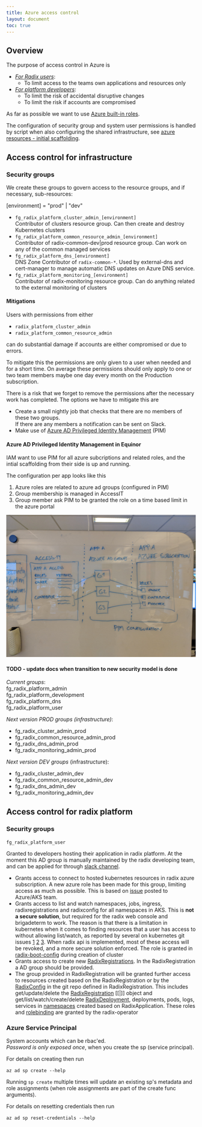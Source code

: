 ```yaml
---
title: Azure access control
layout: document
toc: true
---
```


## Overview

The purpose of access control in Azure is

- [_For Radix users_](#platform):
  - To limit access to the teams own applications and resources only
- [_For platform developers_](#infrastructure):
  - To limit the risk of accidental disruptive changes
  - To limit the risk if accounts are compromised

As far as possible we want to use [Azure built-in roles](https://docs.microsoft.com/en-us/azure/role-based-access-control/built-in-roles).  

The configuration of security group and system user permissions is handled by script when also configuring the shared infrastructure, see [azure resources - initial scaffolding](./azure-resources.md#scaffolding).

## Access control for infrastructure <a name="infrastructure"></a>

### Security groups 

We create these groups to govern access to the resource groups, and if necessary, sub-resources:

[environment] = "prod" | "dev"

- `fg_radix_platform_cluster_admin_[environment]`  
  Contributor of clusters resource group. Can then create and destroy Kubernetes clusters
- `fg_radix_platform_common_resource_admin_[environment]`  
  Contributor of radix-common-dev|prod resource group. Can work on any of the common managed services
- `fg_radix_platform_dns_[environment]`  
  DNS Zone Contributor of `radix-common-*`. Used by external-dns and cert-manager to manage automatic DNS updates on Azure DNS service.
- `fg_radix_platform_monitoring_[environment]`  
  Contributor of radix-monitoring resource group. Can do anything related to the external monitoring of clusters

#### Mitigations

Users with permissions from either

- `radix_platform_cluster_admin`
- `radix_platform_common_resource_admin`

can do substantial damage if accounts are either compromised or due to errors.

To mitigate this the permissions are only given to a user when needed and for a short time. On average these permissions should only apply to one or two team members maybe one day every month on the Production subscription.

There is a risk that we forget to remove the permissions after the necessary work has completed. The options we have to mitigate this are

- Create a small nightly job that checks that there are no members of these two groups.  
  If there are any members a notification can be sent on Slack.
- Make use of [Azure AD Privileged Identity Management](https://docs.microsoft.com/en-us/azure/active-directory/privileged-identity-management/pim-configure) (PIM)

#### Azure AD Privileged Identity Management in Equinor

IAM want to use PIM for all azure subcriptions and related roles, and the intial scaffolding from their side is up and running.

The configuration per app looks like this
1. Azure roles are related to azure ad groups (configured in PIM)
1. Group membership is managed in AccessIT
1. Group member ask PIM to be granted the role on a time based limit in the azure portal

![Azure PIM Equinor](./images/azpim-equinor.jpg)

#### TODO - update docs when transition to new security model is done

_Current groups_:  
fg_radix_platform_admin  
fg_radix_platform_development  
fg_radix_platform_dns  
fg_radix_platform_user  

_Next version PROD groups (infrastructure)_:  

- fg_radix_cluster_admin_prod  
- fg_radix_common_resource_admin_prod  
- fg_radix_dns_admin_prod  
- fg_radix_monitoring_admin_prod  

_Next version DEV groups_ (infrastructure):  

- fg_radix_cluster_admin_dev  
- fg_radix_common_resource_admin_dev  
- fg_radix_dns_admin_dev  
- fg_radix_monitoring_admin_dev  


## Access control for radix platform <a name="platform"></a>

### Security groups

`fg_radix_platform_user`

Granted to developers hosting their application in radix platform. At the moment this AD group is manually maintained by the radix developing team, and can be applied for through [slack channel](https://equinor.slack.com/messages/CBKM6N2JY/convo/G9M0R6BSB-1535027466.000100/).



- Grants access to connect to hosted kubernetes resources in radix azure subscription. A new azure role has been made for this group, limiting access as much as possible. This is based on [issue](https://github.com/Azure/AKS/issues/413#issuecomment-410334065) posted to Azure/AKS team.  
- Grants access to list and watch namespaces, jobs, ingress, radixregistrations and radixconfig for all namespaces in AKS. This is **not a secure solution**, but required for the radix web console and brigadeterm to work. The reason is that there is a limitation in kubernetes when it comes to finding resources that a user has access to without allowing list/watch, as reported by several on kubernetes git issues [1](https://github.com/kubernetes/community/issues/1486) [2](https://github.com/kubernetes/kubernetes/issues/58262) [3](https://github.com/kubernetes/kubernetes/issues/40403). When radix api is implemented, most of these access will be revoked, and a more secure solution enforced. The role is granted in [radix-boot-config](https://github.com/Statoil/radix-boot-configs/pull/50) during creation of cluster
- Grants access to create new [RadixRegistrations](https://github.com/Statoil/radix-operator/blob/developer/docs/radixregistration.md). In the RadixRegistration a AD group should be provided. 
- The group provided in RadixRegistration will be granted further access to resources created based on the RadixRegistration or by the [RadixConfig](https://github.com/Statoil/radix-operator/blob/developer/docs/radixconfig.md) in the git repo defined in RadixRegistration. This includes get/update/delete the [RadixRegistration](https://github.com/Statoil/radix-operator/blob/developer/pkg/apis/kube/roles.go) [[|]] object and get/list/watch/create/delete [RadixDeployment](https://github.com/Statoil/radix-operator/blob/developer/pkg/apis/kube/roles.go), deployments, pods, logs, services in [namespaces](https://github.com/Statoil/radix-operator/blob/developer/charts/radix-operator/templates/rbac.yaml) created based on RadixApplication. These roles and [rolebinding](https://github.com/Statoil/radix-operator/blob/developer/pkg/apis/kube/rolebinding.go) are granted by the radix-operator


### Azure Service Principal

System accounts which can be rbac'ed.  
_Password is only exposed once_, when you create the sp (service principal).

For details on creating then run
```
az ad sp create --help
```

Running `sp create` multiple times will update an existing sp's metadata and role assignments (when role assignments are part of the create func arguments).

For details on resetting credentials then run
```
az ad sp reset-credentials --help
```